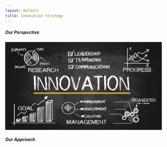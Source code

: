 ```yaml
---
layout: default
title: Innovation Strategy
---
```


##### Our Perspective

![Innovation](assets/images/innovation.jpeg "Innovation")

##### Our Approach

